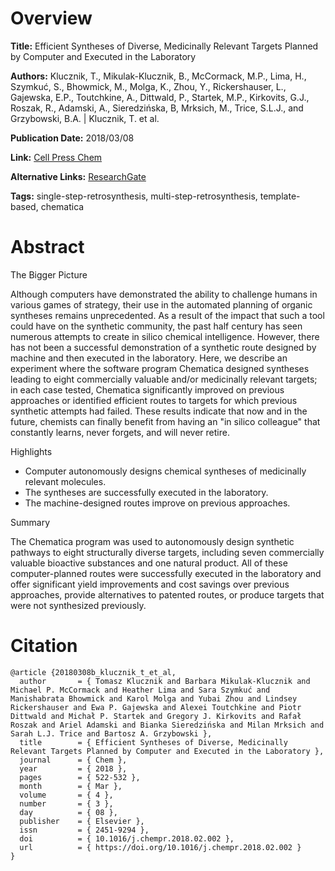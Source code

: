 # Overview
**Title:**
Efficient Syntheses of Diverse, Medicinally Relevant Targets Planned by Computer and Executed in the Laboratory

**Authors:**
Klucznik, T., Mikulak-Klucznik, B., McCormack, M.P., Lima, H., Szymkuć, S., Bhowmick, M., Molga, K., Zhou, Y., Rickershauser, L., Gajewska, E.P., Toutchkine, A., Dittwald, P., Startek, M.P., Kirkovits, G.J., Roszak, R., Adamski, A., Sieredzińska, B, Mrksich, M., Trice, S.L.J., and Grzybowski, B.A. |
Klucznik, T. et al.

**Publication Date:**
2018/03/08

**Link:**
[Cell Press Chem](https://www.cell.com/chem/fulltext/S2451-9294(18)30063-9)

**Alternative Links:**
[ResearchGate](https://www.researchgate.net/publication/323502541_Efficient_Syntheses_of_Diverse_Medicinally_Relevant_Targets_Planned_by_Computer_and_Executed_in_the_Laboratory)

**Tags:**
single-step-retrosynthesis, multi-step-retrosynthesis, template-based, chematica


# Abstract
The Bigger Picture

Although computers have demonstrated the ability to challenge humans in various games of strategy, their use in the automated planning of organic syntheses remains unprecedented.
As a result of the impact that such a tool could have on the synthetic community, the past half century has seen numerous attempts to create in silico chemical intelligence.
However, there has not been a successful demonstration of a synthetic route designed by machine and then executed in the laboratory.
Here, we describe an experiment where the software program Chematica designed syntheses leading to eight commercially valuable and/or medicinally relevant targets; in each case tested, Chematica significantly improved on previous approaches or identified efficient routes to targets for which previous synthetic attempts had failed.
These results indicate that now and in the future, chemists can finally benefit from having an "in silico colleague" that constantly learns, never forgets, and will never retire.

Highlights

- Computer autonomously designs chemical syntheses of medicinally relevant molecules.
- The syntheses are successfully executed in the laboratory.
- The machine-designed routes improve on previous approaches.

Summary

The Chematica program was used to autonomously design synthetic pathways to eight structurally diverse targets, including seven commercially valuable bioactive substances and one natural product.
All of these computer-planned routes were successfully executed in the laboratory and offer significant yield improvements and cost savings over previous approaches, provide alternatives to patented routes, or produce targets that were not synthesized previously.


# Citation
```
@article {20180308b_klucznik_t_et_al,
  author       = { Tomasz Klucznik and Barbara Mikulak-Klucznik and Michael P. McCormack and Heather Lima and Sara Szymkuć and Manishabrata Bhowmick and Karol Molga and Yubai Zhou and Lindsey Rickershauser and Ewa P. Gajewska and Alexei Toutchkine and Piotr Dittwald and Michał P. Startek and Gregory J. Kirkovits and Rafał Roszak and Ariel Adamski and Bianka Sieredzińska and Milan Mrksich and Sarah L.J. Trice and Bartosz A. Grzybowski },
  title        = { Efficient Syntheses of Diverse, Medicinally Relevant Targets Planned by Computer and Executed in the Laboratory },
  journal      = { Chem },
  year         = { 2018 },
  pages        = { 522-532 },
  month        = { Mar },
  volume       = { 4 },
  number       = { 3 },
  day          = { 08 },
  publisher    = { Elsevier },
  issn         = { 2451-9294 },
  doi          = { 10.1016/j.chempr.2018.02.002 },
  url          = { https://doi.org/10.1016/j.chempr.2018.02.002 }
}
```
